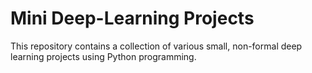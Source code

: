 # Mini Deep-Learning Projects
This repository contains a collection of various small, non-formal deep learning projects using Python programming.
